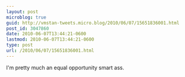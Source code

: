 ```yaml
---
layout: post
microblog: true
guid: http://vmstan-tweets.micro.blog/2010/06/07/15651836001.html
post_id: 3047860
date: 2010-06-07T13:44:21-0600
lastmod: 2010-06-07T13:44:21-0600
type: post
url: /2010/06/07/15651836001.html
---
```

I'm pretty much an equal opportunity smart ass.
